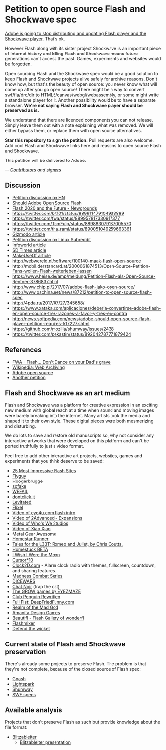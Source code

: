 # Petition to open source Flash and Shockwave spec

[Adobe is going to stop distributing and updating Flash player and the Shockwave player](https://blogs.adobe.com/conversations/2017/07/adobe-flash-update.html). That's ok.

However Flash along with its sister project Shockwave is an important piece of Internet history and killing Flash and Shockwave means future generations can't access the past. Games, experiments and websites would be forgotten.

Open sourcing Flash and the Shockwave spec would be a good solution to keep Flash and Shockwave projects alive safely for archive reasons. Don't know how, but that's the beauty of open source: you never know what will come up after you go open source! There might be a way to convert swf/fla/drc/dir to HTML5/canvas/webgl/webassembly, or some might write a standalone player for it. Another possibility would be to have a separate browser. __We're not saying Flash and Shockwave player should be preserved as is.__

We understand that there are licenced components you can not release. Simply leave them out with a note explaining what was removed. We will either bypass them, or replace them with open source alternatives.

__Star this repository to sign the petition.__ Pull requests are also welcome. Add cool Flash and Shockwave links here and reasons to open source Flash and Shockwave.

This petition will be delivered to Adobe.

-- _[Contributors](https://github.com/pakastin/open-source-flash/graphs/contributors) and [signers](https://github.com/pakastin/open-source-flash/stargazers)_

## Discussion
- [Petition discussion on HN](https://news.ycombinator.com/item?id=14859740)
- [Should Adobe Open Source Flash](https://gitgalaxy.com/should-adobe-open-source-flash/)
- [Flash 2020 and the Future - Newgrounds](http://www.newgrounds.com/bbs/topic/1424896)
- https://twitter.com/bit101/status/889911479104933889
- https://twitter.com/fwa/status/889957817330917377
- https://twitter.com/TomFulp/status/889883079137005570
- https://twitter.com/tha_rami/status/890051049259663361
- [Gizmodo article](http://gizmodo.com/adobe-flash-fans-want-a-chance-to-fix-its-one-million-b-1797284544)
- [Petition discussion on Linux Subreddit](https://www.reddit.com/r/linux/comments/6pt1ve/adobe_flash_fans_want_a_chance_to_fix_its_one/)
- [Infoworld article](http://www.infoworld.com/article/3211348/web-development/petition-asks-adobe-to-open-source-flash.amp.html)
- [SD Times article](http://sdtimes.com/developer-creates-petition-open-source-flash-specification/)
- [MakeUseOf article](http://www.makeuseof.com/tag/developers-petition-adobe-open-source-flash/)
- http://webwereld.nl/software/100140-maak-flash-open-source
- http://mobil.derstandard.at/2000061874513/Open-Source-Petition-Fans-wollen-Flash-weiterleben-lassen
- https://www.heise.de/amp/meldung/Petition-Flash-als-Open-Source-Rentner-3786837.html
- http://www.chip.pl/2017/07/adobe-flash-jako-open-source/
- http://www.oschina.net/news/87212/petition-to-open-source-flash-spec
- http://4pda.ru/2017/07/27/345658/
- https://www.xataka.com/aplicaciones/deberia-convertirse-adobe-flash-en-open-source-tres-razones-a-favor-y-tres-en-contra
- http://news.softpedia.com/news/adobe-should-open-source-flash-player-petition-requires-517227.shtml
- https://github.com/mozilla/shumway/issues/2438
- https://twitter.com/pakastin/status/892042787771879424

## References
- [FWA - Flash... Don't Dance on your Dad's grave](https://medium.com/@fwa/flash-don-t-dance-on-your-dad-s-grave-f99287f175d)
- [Wikipedia: Web Archiving](https://en.wikipedia.org/wiki/Web_archiving)
- [Adobe open source](https://www.adobe.io/open/open-source.html)
- [Another petition](https://www.change.org/p/adobe-systems-make-flash-open-source-before-it-s-too-late)

## Flash and Shockwave as an art medium
Flash and Shockwave was a platform for creative expression in an exciting new medium with global reach at a time when sound and moving images were barely breaking into the internet. Many artists took the media and shaped it to their own style. These digital pieces were both mesmerizing and disturbing. 

We do lots to save and restore old manuscripts so, why not consider any interactive artworks that were developed on this platform and can't be ported truthfully to just a video format.

Feel free to add other interactive art projects, websites, games and experiments that you think deserve to be saved:
- [25 Most Impressive Flash Sites](http://www.beautifullife.info/web-design/25-most-impressive-flash-sites/)
- [Flyguy](https://en.wikipedia.org/wiki/Fly_Guy_(video_game))
- [Hoogerbrugge](http://nails.hoogerbrugge.com)
- [sofake](http://sofake.com)
- [WEFAIL](http://wefail.com)
- [dontclick.it](http://www.dontclick.it/)
- [Levitated](http://levitated.net/daily/index.html)
- [Flixel](http://flixel.org/)
- [Video of eye4u.com flash intro](https://www.youtube.com/watch?v=3aT4wt0fmGU)
- [Video of 2Advanced - Expansions](https://www.youtube.com/watch?v=SVm6d87ERYg)
- [Video of Who's We Studios](https://www.youtube.com/watch?v=Y6jIInoBrHQ)
- [Video of Xiao Xiao](https://www.youtube.com/watch?v=eplAQ3fEr8M)
- [Metal Gear Awesome](http://metalgear.wikia.com/wiki/Metal_Gear_Awesome)
- [Homestar Runner](http://homestarrunner.com)
- [Tales for the L33T: Romeo and Juliet, by Chris Coutts.](http://www.albinoblacksheep.com/flash/romjul)
- [Homestuck BETA](http://www.mspaintadventures.com/?s=5)
- [I Wish I Were the Moon](http://www.kongregate.com/games/danielben/i-wish-i-were-the-moon)
- [Cursor\*10](http://www.flashgamesplayer.com/online/Cursor-10.html)
- [Clock2D.com](https://www.clock2d.com/) - Alarm clock radio with themes, fullscreen, countdown, and sharing features.
- [Madness Combat Series](http://www.krinkels.net/index_anim1.html)
- [DICEWARS](http://www.gamedesign.jp/flash/dice/dice.html)
- [Chat Noir](http://www.gamedesign.jp/flash/chatnoir/chatnoir.html) (trap the cat)
- [The GROW games by EYEZMAZE](http://www.eyezmaze.com/)
- [Club Penguin Rewritten](https://clubpenguinrewritten.pw/)
- [Full Fist: DeepFriedFunny.com](http://deepfriedfunny.com/)
- [Realm of the Mad God](http://realmofthemadgod.com/)
- [Amanita Design Games](http://amanita-design.net/games.html)
- [Beautifl - Flash Gallery of wonderfl](http://beautifl.net/)
- [Flashmixer](http://www.flashmixer.de)
- [Defend the wicket](https://www.miniclip.com/games/cricket-defend-the-wicket/en/)


## Current state of Flash and Shockwave preservation
There's already some projects to preserve Flash. The problem is that they're not complete, because of the closed source of Flash spec:
- [Gnash](https://www.gnu.org/software/gnash/)
- [Lightspark](https://lightspark.github.io/)
- [Shumway](https://mozilla.github.io/shumway/)
- [SWF specs](https://www.adobe.com/devnet/swf.html)

## Available analysis
Projects that don't preserve Flash as such but provide knowledge about the file format:
- [Blitzableiter](https://github.com/rtezli/Blitzableiter)
    - [Blitzableiter presentation](http://www.recurity-labs.com/content/pub/FX_Blitzableiter_BHUSA2010.pdf)

